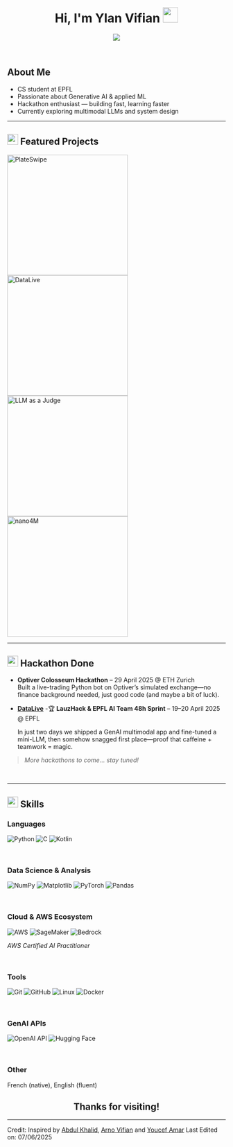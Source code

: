 <h1 align="center"><b>Hi, I'm Ylan Vifian </b><img src="https://media.giphy.com/media/hvRJCLFzcasrR4ia7z/giphy.gif" width="35"></h1>

<p align="center">
  <a href="https://github.com/DenverCoder1/readme-typing-svg"><img src="https://readme-typing-svg.herokuapp.com?font=Time+New+Roman&color=cyan&size=25&center=true&vCenter=true&width=600&height=100&lines=Welcome+to+my+GitHub!;Data+Science,+ML+Enthusiast;Always+seeking+new+challenges+and+projects"></a>
</p>

<br>

##  **About Me**
-  CS student at EPFL  
-  Passionate about Generative AI & applied ML  
-  Hackathon enthusiast — building fast, learning faster  
-  Currently exploring multimodal LLMs and system design  

---
## <img src="https://media2.giphy.com/media/QssGEmpkyEOhBCb7e1/giphy.gif" width ="25"> **Featured Projects**
  
<p align="left">
    <a href="https://github.com/PlateSwipe/PlateSwipe">
      <img width="278" src="https://denvercoder1-github-readme-stats.vercel.app/api/pin/?username=PlateSwipe&repo=PlateSwipe&theme=react&bg_color=1F222E&title_color=F85D7F&hide_border=true&icon_color=F8D866&show_icons=false" alt="PlateSwipe">
    </a>
    <a href="https://github.com/Ylanv/DataLive">
      <img width="278" src="https://denvercoder1-github-readme-stats.vercel.app/api/pin/?username=Ylanv&repo=DataLive&theme=react&bg_color=1F222E&title_color=F85D7F&hide_border=true&icon_color=F8D866&show_icons=false" alt="DataLive">
    </a>
    <a href="https://github.com/Ylanv/Kaggle-LLM-ClassficationFT">
      <img width="278" src="https://denvercoder1-github-readme-stats.vercel.app/api/pin/?username=Ylanv&repo=Kaggle-LLM-ClassficationFT&theme=react&bg_color=1F222E&title_color=F85D7F&hide_border=true&icon_color=F8D866&show_icons=false" alt="LLM as a Judge">
    </a>
    <a href="https://github.com/Ylanv/nano4M">
      <img width="278" src="https://denvercoder1-github-readme-stats.vercel.app/api/pin/?username=Ylanv&repo=nano4M&theme=react&bg_color=1F222E&title_color=F85D7F&hide_border=true&icon_color=F8D866&show_icons=false" alt="nano4M">
    </a>
</p>

---

## <img src="https://media.giphy.com/media/v1.Y2lkPWVjZjA1ZTQ3OXRlaGxxYzR5emFhejFrMGZjcGxhMWhzeDc1dzVydTBmbnR4MDhsNiZlcD12MV9zdGlja2Vyc19zZWFyY2gmY3Q9cw/Qs5FYEsfQlclJ1FtWV/giphy.gif" width ="25"> Hackathon Done

- **Optiver Colosseum Hackathon** – 29 April 2025 @ ETH Zurich  
  Built a live-trading Python bot on Optiver’s simulated exchange—no finance background needed, just good code (and maybe a bit of luck).

- **[DataLive](https://github.com/rav-lad/DataLiveTest)** -🏆 **LauzHack & EPFL AI Team 48h Sprint**  – 19–20 April 2025 @ EPFL

  In just two days we shipped a GenAI multimodal app and fine-tuned a mini-LLM, then somehow snagged first place—proof that caffeine + teamwork = magic.

> _More hackathons to come… stay tuned!_

<br>

---

## <img src="https://media2.giphy.com/media/QssGEmpkyEOhBCb7e1/giphy.gif" width ="25"> **Skills**

<p align="center">

###  Languages  
![Python](https://img.shields.io/badge/Python-%2314354C.svg?style=for-the-badge&logo=python&logoColor=white)
![C](https://img.shields.io/badge/c-%2300599C.svg?style=for-the-badge&logo=c&logoColor=white)
![Kotlin](https://img.shields.io/badge/kotlin-%237F52FF.svg?style=for-the-badge&logo=kotlin&logoColor=white)

<br>

###  Data Science & Analysis  
![NumPy](https://img.shields.io/badge/numpy-%23013243.svg?style=for-the-badge&logo=numpy&logoColor=white)
![Matplotlib](https://img.shields.io/badge/Matplotlib-%23ffffff.svg?style=for-the-badge&logo=Matplotlib&logoColor=black)
![PyTorch](https://img.shields.io/badge/PyTorch-%23EE4C2C.svg?style=for-the-badge&logo=PyTorch&logoColor=white)
![Pandas](https://img.shields.io/badge/pandas-%23150458.svg?style=for-the-badge&logo=pandas&logoColor=white)

<br>

###  Cloud & AWS Ecosystem  
![AWS](https://img.shields.io/badge/AWS-%23FF9900.svg?style=for-the-badge&logo=amazon-aws&logoColor=white)
![SageMaker](https://img.shields.io/badge/SageMaker-232F3E?style=for-the-badge&logo=amazon-aws&logoColor=white)
![Bedrock](https://img.shields.io/badge/Bedrock-FF9900?style=for-the-badge&logo=amazon-aws&logoColor=white) 

_AWS Certified AI Practitioner_

<br>

###  Tools  
![Git](https://img.shields.io/badge/git-%23F05033.svg?style=for-the-badge&logo=git&logoColor=white)
![GitHub](https://img.shields.io/badge/github-%23121011.svg?style=for-the-badge&logo=github&logoColor=white)
![Linux](https://img.shields.io/badge/Linux-FCC624?style=for-the-badge&logo=linux&logoColor=black)
![Docker](https://img.shields.io/badge/Docker-2496ED?style=for-the-badge&logo=docker&logoColor=white)

<br>

###  GenAI APIs
![OpenAI API](https://img.shields.io/badge/OpenAI%20API-412991?style=for-the-badge&logo=openai&logoColor=white)
![Hugging Face](https://img.shields.io/badge/HuggingFace-FFB94B?style=for-the-badge&logo=huggingface&logoColor=white)

<br>

###  Other  
French (native), English (fluent)

</p>


<div align="center">

##  **Thanks for visiting!**

</div>

---

Credit: 
Inspired by [Abdul Khalid](https://github.com/0xabdulkhalid), [Arno Vifian](https://github.com/rav-lad) and [Youcef Amar](https://github.com/2Fick)
Last Edited on: 07/06/2025
